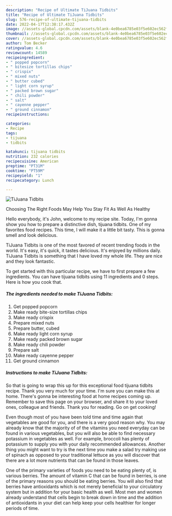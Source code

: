 ```yaml
---
description: "Recipe of Ultimate TiJuana Tidbits"
title: "Recipe of Ultimate TiJuana Tidbits"
slug: 576-recipe-of-ultimate-tijuana-tidbits
date: 2022-04-17T12:38:17.432Z
image: //assets-global.cpcdn.com/assets/blank-4e0bea6785e03f5e602ec562f230caae08da540cada707380b4fe1bbebba43da.png
thumbnail: //assets-global.cpcdn.com/assets/blank-4e0bea6785e03f5e602ec562f230caae08da540cada707380b4fe1bbebba43da.png
cover: //assets-global.cpcdn.com/assets/blank-4e0bea6785e03f5e602ec562f230caae08da540cada707380b4fe1bbebba43da.png
author: Tom Becker
ratingvalue: 4.6
reviewcount: 14589
recipeingredient:
- " popped popcorn"
- " bitesize tortillas chips"
- " crispix"
- " mixed nuts"
- " butter cubed"
- " light corn syrup"
- " packed brown sugar"
- " chili powder"
- " salt"
- " cayenne pepper"
- " ground cinnamon"
recipeinstructions:

categories:
- Recipe
tags:
- tijuana
- tidbits

katakunci: tijuana tidbits 
nutrition: 232 calories
recipecuisine: American
preptime: "PT31M"
cooktime: "PT59M"
recipeyield: "1"
recipecategory: Lunch

---
```



![TiJuana Tidbits](//assets-global.cpcdn.com/assets/blank-4e0bea6785e03f5e602ec562f230caae08da540cada707380b4fe1bbebba43da.png)

Choosing The Right Foods May Help You Stay Fit As Well As Healthy

Hello everybody, it's John, welcome to my recipe site. Today, I'm gonna show you how to prepare a distinctive dish, tijuana tidbits. One of my favorites food recipes. This time, I will make it a little bit tasty. This is gonna smell and look delicious.



TiJuana Tidbits is one of the most favored of recent trending foods in the world. It's easy, it's quick, it tastes delicious. It's enjoyed by millions daily. TiJuana Tidbits is something that I have loved my whole life. They are nice and they look fantastic.


To get started with this particular recipe, we have to first prepare a few ingredients. You can have tijuana tidbits using 11 ingredients and 0 steps. Here is how you cook that.

<!--inarticleads1-->

##### The ingredients needed to make TiJuana Tidbits:

1. Get  popped popcorn
1. Make ready  bite-size tortillas chips
1. Make ready  crispix
1. Prepare  mixed nuts
1. Prepare  butter, cubed
1. Make ready  light corn syrup
1. Make ready  packed brown sugar
1. Make ready  chili powder
1. Prepare  salt
1. Make ready  cayenne pepper
1. Get  ground cinnamon




<!--inarticleads2-->

##### Instructions to make TiJuana Tidbits:





So that is going to wrap this up for this exceptional food tijuana tidbits recipe. Thank you very much for your time. I'm sure you can make this at home. There's gonna be interesting food at home recipes coming up. Remember to save this page on your browser, and share it to your loved ones, colleague and friends. Thank you for reading. Go on get cooking!

Even though most of you have been told time and time again that vegetables are good for you, and there is a very good reason why. You may already know that the majority of of the vitamins you need everyday can be found in various vegetables, but you will also be able to find necessary potassium in vegetables as well. For example, broccoli has plenty of potassium to supply you with your daily recommended allowances. Another thing you might want to try is the next time you make a salad try making use of spinach as opposed to your traditional lettuce as you will discover that there are a lot more nutrients that can be found in those leaves.

One of the primary varieties of foods you need to be eating plenty of, is various berries. The amount of vitamin C that can be found in berries, is one of the primary reasons you should be eating berries. You will also find that berries have antioxidants which is not merely beneficial to your circulatory system but in addition for your basic health as well. Most men and women already understand that cells begin to break down in time and the addition of antioxidants in your diet can help keep your cells healthier for longer periods of time.

